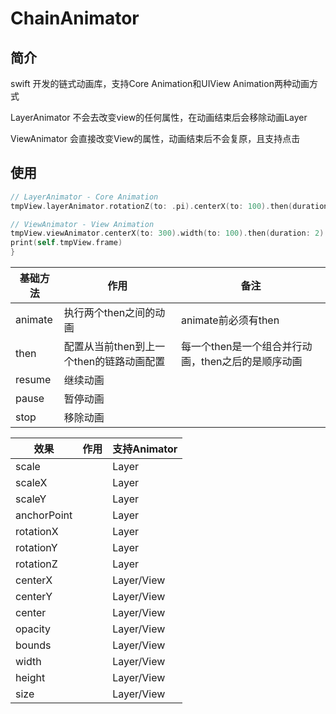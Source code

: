 # ChainAnimator

## 简介
swift 开发的链式动画库，支持Core Animation和UIView Animation两种动画方式

LayerAnimator 不会去改变view的任何属性，在动画结束后会移除动画Layer

ViewAnimator 会直接改变View的属性，动画结束后不会复原，且支持点击

<!--## 安装-->
<!---->
<!--```-->
<!-- pod 'ChainAnimator', :git => 'git@github.com:HobiSpace/ChainAnimator.git', :branch => 'master'-->
<!--```-->

## 使用

```swift
// LayerAnimator - Core Animation
tmpView.layerAnimator.rotationZ(to: .pi).centerX(to: 100).then(duration: 3).width(to: 100).centerX(to: 135).then(duration: 2).animate()

// ViewAnimator - View Animation
tmpView.viewAnimator.centerX(to: 300).width(to: 100).then(duration: 2).opacity(to: 0.3).height(to: 300).then(duration: 2, repeatCount: 3, delay: 0).animate(delay: 2) { (flag) in
print(self.tmpView.frame)
}
```

| 基础方法 | 作用 | 备注 |
| ------ | ------ | ------ |
| animate | 执行两个then之间的动画 | animate前必须有then |
| then | 配置从当前then到上一个then的链路动画配置 | 每一个then是一个组合并行动画，then之后的是顺序动画 |
| resume | 继续动画 |  |
| pause | 暂停动画 |  |
| stop | 移除动画 |  |


| 效果 | 作用 | 支持Animator |
| ------ | ------ | ------ |
| scale | | Layer |
| scaleX | | Layer |
| scaleY | | Layer |
| anchorPoint |  | Layer |
| rotationX | | Layer |
| rotationY | | Layer |
| rotationZ | | Layer |
| centerX | | Layer/View |
| centerY | | Layer/View |
| center | | Layer/View |
| opacity | | Layer/View |
| bounds | | Layer/View |
| width | | Layer/View |
| height | | Layer/View |
| size | | Layer/View |


